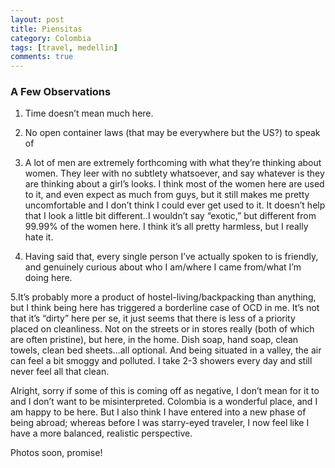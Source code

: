```yaml
---
layout: post
title: Piensitas
category: Colombia
tags: [travel, medellin]
comments: true
---
```


<h3>A Few Observations</h3>

1. Time doesn’t mean much here. 

2. No open container laws (that may be everywhere but the US?) to speak of

3. A lot of men are extremely forthcoming with what they’re thinking about women. They leer with no subtlety whatsoever, and say whatever is they are thinking about a girl’s looks. I think most of the women here are used to it, and even expect as much from guys, but it still makes me pretty uncomfortable and I don’t think I could ever get used to it. It doesn’t help that I look a little bit different..I wouldn’t say “exotic,” but different from 99.99% of the women here. I think it’s all pretty harmless, but I really hate it. 

4. Having said that, every single person I’ve actually spoken to is friendly, and genuinely curious about who I am/where I came from/what I’m doing here.

5.It’s probably more a product of hostel-living/backpacking  than anything, but I think being here has triggered a borderline case of OCD in me. It’s not that it’s “dirty” here per se, it just seems that there is less of a priority placed on cleanliness. Not on the streets or in stores really (both of which are often pristine), but here, in the home. Dish soap, hand soap, clean towels, clean bed sheets…all optional.  And being situated in a valley, the air can feel a bit smoggy and polluted. I take 2-3 showers every day and still never feel all that clean. 

Alright, sorry if some of this is coming off as negative, I don’t mean for it to and I don’t want to be misinterpreted. Colombia is a wonderful place, and I am happy to be here. But I also think I have entered into a new phase of being abroad; whereas before I was starry-eyed traveler, I now feel like I have a more balanced, realistic perspective. 

Photos soon, promise!

